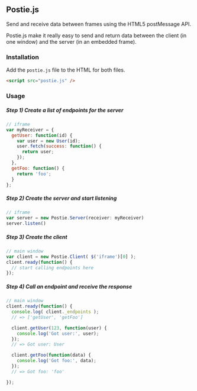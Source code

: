 ## Postie.js

Send and receive data between frames using the HTML5 postMessage API.

Postie.js make it really easy to send and return data between the client (in one window) and the server (in an embedded frame).


### Installation

Add the `postie.js` file to the HTML for both files.

```html
<script src="postie.js" />
```

### Usage

##### Step 1) Create a list of endpoints for the server

```javascript
// iframe
var myReceiver = {
  getUser: function(id) {
    var user = new User(id);
    user.fetch(success: function() {
      return user;
    });
  },
  getFoo: function() {
    return 'foo';
  }
};
```

##### Step 2) Create the server and start listening

```javascript
// iframe
var server = new Postie.Server(receiver: myReceiver)
server.listen()
```

##### Step 3) Create the client

```javascript
// main window
var client = new Postie.Client( $('iframe')[0] );
client.ready(function() {
  // start calling endpoints here
});
```

##### Step 4) Call an endpoint and receive the response

```javascript
// main window
client.ready(function() {
  console.log( client._endpoints );
  // => ['getUser', 'getFoo']

  client.getUser(123, function(user) {
    console.log('Got user:', user);
  });
  // => Got user: User

  client.getFoo(function(data) {
    console.log('Got foo:', data);
  });
  // => Got foo: 'foo'

});
```
